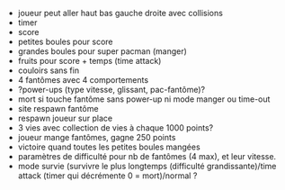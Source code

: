 - joueur peut aller haut bas gauche droite avec collisions
- timer
- score
- petites boules pour score
- grandes boules pour super pacman (manger)
- fruits pour score + temps (time attack)
- couloirs sans fin
- 4 fantômes avec 4 comportements
- ?power-ups (type vitesse, glissant, pac-fantôme)?
- mort si touche fantôme sans power-up ni mode manger ou time-out
- site respawn fantôme
- respawn joueur sur place
- 3 vies avec collection de vies à chaque 1000 points?
- joueur mange fantômes, gagne 250 points
- victoire quand toutes les petites boules mangées
- paramètres de difficulté pour nb de fantômes (4 max), et leur vitesse.
- mode survie (survivre le plus longtemps (difficulté grandissante)/time attack (timer qui décrémente 0 = mort)/normal ?
